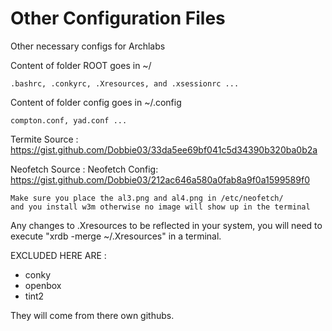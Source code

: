 # Other Configuration  Files

Other necessary configs for Archlabs

Content of folder ROOT goes in ~/

	.bashrc, .conkyrc, .Xresources, and .xsessionrc ...

Content of folder config goes in ~/.config

	compton.conf, yad.conf ... 


Termite Source : https://gist.github.com/Dobbie03/33da5ee69bf041c5d34390b320ba0b2a

Neofetch Source : Neofetch Config: https://gist.github.com/Dobbie03/212ac646a580a0fab8a9f0a1599589f0
	
	Make sure you place the al3.png and al4.png in /etc/neofetch/
	and you install w3m otherwise no image will show up in the terminal

Any changes to .Xresources to be reflected in your system, you will need to execute "xrdb -merge ~/.Xresources" in a terminal.


EXCLUDED HERE ARE : 

- conky
- openbox
- tint2

They will come from there own githubs.